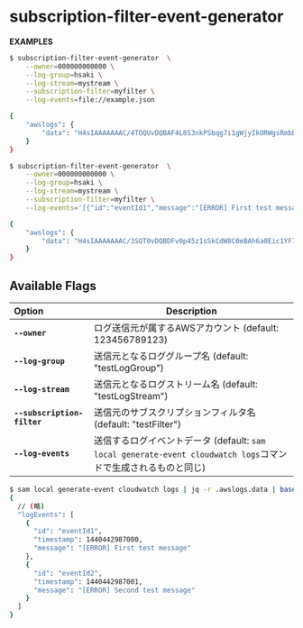 # subscription-filter-event-generator

**EXAMPLES**
```bash
$ subscription-filter-event-generator  \
	--owner=000000000000 \
	--log-group=hsaki \
	--log-stream=mystream \
	--subscription-filter=myfilter \
	--log-events=file://example.json

{
	"awslogs": {
		"data": "H4sIAAAAAAAC/4TOQUvDQBAF4L8S3nkPSbqg7i1gWjyIkORWgsRmbBa72bAzVULpf5e2FFQSu6d985iPOcARc7OlahwIBo9Zlb0+52WZrXIo+K+eAgziHw8KO79dBb8fYNBx82Evo1ICNQ4GbuTLV4H3b7wJdhDr+6XdCQWGWcON7+eA+ryZf1Ivp+IA28KATvmpTaAg1hFL4waYROtY6/Th/i6OY3U9HAbrvCheijpa2sASCbFE1/KofpPpPJlMkSVtfN/+by7mzXTKrDobbpB6nlxMkVq6P2B9/A4AAP//BC+CX9sBAAA="
	}
}
```

```bash
$ subscription-filter-event-generator  \
	--owner=000000000000 \
	--log-group=hsaki \
	--log-stream=mystream \
	--subscription-filter=myfilter \
	--log-events='[{"id":"eventId1","message":"[ERROR] First test message","timestamp":1440442987000},{"id":"eventId2","message":"[ERROR] Second test message","timestamp":1440442987001}]'

{
	"awslogs": {
		"data": "H4sIAAAAAAAC/3SOT0vDQBDFv0p45z1sSkCdW8C0eBAh6a0Eic1YF7t/2JkqofS7S1sCKjqnefNjfrwjPIsMO15PiUG4r9f182PTdfWqgUH8DJxBsN8GBvu4W+V4SCC8yfDurqdOMw8eBD/JdTWQw4tss0vqYli6vXIW0AZ+er0E9JfP5oODnsERbgSBz/lhLGGgzrPo4BOorCpbVYu72xtrrZmLg7Bp2vap7Yuly6KFsmgxw5P5qVz8ryz/Una8jWH85exPXwEAAP//rEsFZzcBAAA="
	}
}
```

## Available Flags

| Option | Description |
|:------------|-------------|
| **`--owner`**    | ログ送信元が属するAWSアカウント (default: 123456789123) |
| **`--log-group`** | 送信元となるロググループ名 (default: "testLogGroup") |
| **`--log-stream`** | 送信元となるログストリーム名 (default: "testLogStream") |
| **`--subscription-filter`** | 送信元のサブスクリプションフィルタ名 (default: "testFilter") |
| **`--log-events`** | 送信するログイベントデータ (default: `sam local generate-event cloudwatch logs`コマンドで生成されるものと同じ) |

```bash
$ sam local generate-event cloudwatch logs | jq -r .awslogs.data | base64 -d | gzip -d
{
  // (略)
  "logEvents": [
    {
      "id": "eventId1",
      "timestamp": 1440442987000,
      "message": "[ERROR] First test message"
    },
    {
      "id": "eventId2",
      "timestamp": 1440442987001,
      "message": "[ERROR] Second test message"
    }
  ]
}
```
